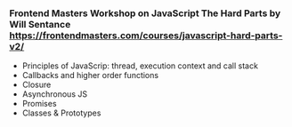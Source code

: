 ### Frontend Masters Workshop on JavaScript The Hard Parts by Will Sentance https://frontendmasters.com/courses/javascript-hard-parts-v2/
- Principles of JavaScrip: thread, execution context and call stack
- Callbacks and higher order functions
- Closure
- Asynchronous JS
- Promises
- Classes & Prototypes
